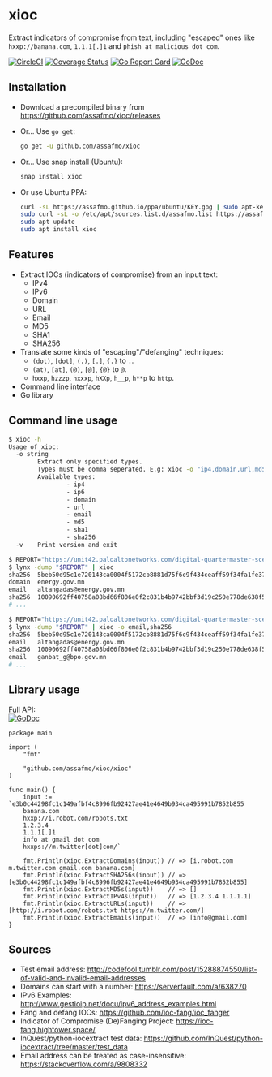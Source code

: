 # xioc

Extract indicators of compromise from text, including "escaped" ones like `hxxp://banana.com`, `1.1.1[.]1` and `phish at malicious dot com`.

[![CircleCI](https://circleci.com/gh/assafmo/xioc.svg?style=shield&circle-token=53b168115c42a883184dd01267d549aed80c2f49)](https://circleci.com/gh/assafmo/xioc)
[![Coverage Status](https://coveralls.io/repos/github/assafmo/xioc/badge.svg?branch=master)](https://coveralls.io/github/assafmo/xioc?branch=master)
[![Go Report Card](https://goreportcard.com/badge/github.com/assafmo/xioc)](https://goreportcard.com/report/github.com/assafmo/xioc)
[![GoDoc](https://godoc.org/github.com/assafmo/xioc/xioc?status.svg)](https://godoc.org/github.com/assafmo/xioc/xioc)

## Installation

- Download a precompiled binary from https://github.com/assafmo/xioc/releases
- Or... Use `go get`:

  ```bash
  go get -u github.com/assafmo/xioc
  ```

- Or... Use snap install (Ubuntu):

  ```bash
  snap install xioc
  ```

- Or use Ubuntu PPA:

  ```bash
  curl -sL https://assafmo.github.io/ppa/ubuntu/KEY.gpg | sudo apt-key add -
  sudo curl -sL -o /etc/apt/sources.list.d/assafmo.list https://assafmo.github.io/ppa/ubuntu/assafmo.list
  sudo apt update
  sudo apt install xioc
  ```

## Features

- Extract IOCs (indicators of compromise) from an input text:
  - IPv4
  - IPv6
  - Domain
  - URL
  - Email
  - MD5
  - SHA1
  - SHA256
- Translate some kinds of "escaping"/"defanging" techniques:
  - `(dot)`, `[dot]`, `(.)`, `[.]`, `{.}` to `.`.
  - `(at)`, `[at]`, `(@)`, `[@]`, `{@}` to `@`.
  - `hxxp`, `hzzzp`, `hxxxp`, `hXXp`, `h__p`, `h**p` to `http`.
- Command line interface
- Go library

## Command line usage

```bash
$ xioc -h
Usage of xioc:
  -o string
        Extract only specified types.
        Types must be comma seperated. E.g: xioc -o "ip4,domain,url,md5"
        Available types:
                - ip4
                - ip6
                - domain
                - url
                - email
                - md5
                - sha1
                - sha256
  -v    Print version and exit
```

```bash
$ REPORT="https://unit42.paloaltonetworks.com/digital-quartermaster-scenario-demonstrated-in-attacks-against-the-mongolian-government/"
$ lynx -dump "$REPORT" | xioc
sha256  5beb50d95c1e720143ca0004f5172cb8881d75f6c9f434ceaff59f34fa1fe378
domain  energy.gov.mn
email   altangadas@energy.gov.mn
sha256  10090692ff40758a08bd66f806e0f2c831b4b9742bbf3d19c250e778de638f57
# ...
```

```bash
$ REPORT="https://unit42.paloaltonetworks.com/digital-quartermaster-scenario-demonstrated-in-attacks-against-the-mongolian-government/"
$ lynx -dump "$REPORT" | xioc -o email,sha256
sha256  5beb50d95c1e720143ca0004f5172cb8881d75f6c9f434ceaff59f34fa1fe378
email   altangadas@energy.gov.mn
sha256  10090692ff40758a08bd66f806e0f2c831b4b9742bbf3d19c250e778de638f57
email   ganbat_g@bpo.gov.mn
# ...
```

## Library usage

Full API:  
[![GoDoc](https://godoc.org/github.com/assafmo/xioc/xioc?status.svg)](https://godoc.org/github.com/assafmo/xioc/xioc)

```golang
package main

import (
	"fmt"

	"github.com/assafmo/xioc/xioc"
)

func main() {
	input := `e3b0c44298fc1c149afbf4c8996fb92427ae41e4649b934ca495991b7852b855
	banana.com
	hxxp://i.robot.com/robots.txt
	1.2.3.4
	1.1.1[.]1
	info at gmail dot com
	hxxps://m.twitter[dot]com/`

	fmt.Println(xioc.ExtractDomains(input)) // => [i.robot.com m.twitter.com gmail.com banana.com]
	fmt.Println(xioc.ExtractSHA256s(input)) // => [e3b0c44298fc1c149afbf4c8996fb92427ae41e4649b934ca495991b7852b855]
	fmt.Println(xioc.ExtractMD5s(input))    // => []
	fmt.Println(xioc.ExtractIPv4s(input))   // => [1.2.3.4 1.1.1.1]
	fmt.Println(xioc.ExtractURLs(input))    // => [http://i.robot.com/robots.txt https://m.twitter.com/]
	fmt.Println(xioc.ExtractEmails(input))  // => [info@gmail.com]
}
```

## Sources

- Test email address: http://codefool.tumblr.com/post/15288874550/list-of-valid-and-invalid-email-addresses
- Domains can start with a number: https://serverfault.com/a/638270
- IPv6 Examples: http://www.gestioip.net/docu/ipv6_address_examples.html
- Fang and defang IOCs: https://github.com/ioc-fang/ioc_fanger
- Indicator of Compromise (De)Fanging Project: https://ioc-fang.hightower.space/
- InQuest/python-iocextract test data: https://github.com/InQuest/python-iocextract/tree/master/test_data
- Email address can be treated as case-insensitive: https://stackoverflow.com/a/9808332
